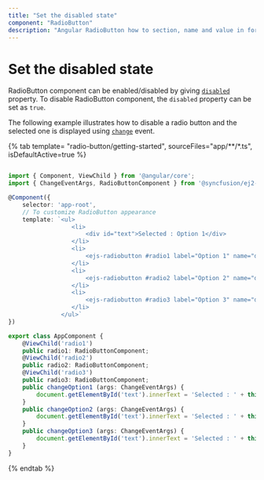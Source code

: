 ```yaml
---
title: "Set the disabled state"
component: "RadioButton"
description: "Angular RadioButton how to section, name and value in form submit, customize RadioButton appearance."
---
```


# Set the disabled state

RadioButton component can be enabled/disabled by giving
[`disabled`](../../api/radio-button#disabled) property. To disable RadioButton component,
the `disabled` property can be set as `true`.

The following example illustrates how to disable a radio button and the selected one is displayed using [`change`](../../api/radio-button#change) event.

{% tab template= "radio-button/getting-started", sourceFiles="app/**/*.ts", isDefaultActive=true %}

```typescript

import { Component, ViewChild } from '@angular/core';
import { ChangeEventArgs, RadioButtonComponent } from '@syncfusion/ej2-angular-buttons';

@Component({
    selector: 'app-root',
    // To customize RadioButton appearance
    template: `<ul>
                  <li>
                      <div id="text">Selected : Option 1</div>
                  </li>
                  <li>
                      <ejs-radiobutton #radio1 label="Option 1" name="default" checked="true" (change)='changeOption1($event)'></ejs-radiobutton>
                  </li>
                  <li>
                      <ejs-radiobutton #radio2 label="Option 2" name="default"  disabled="true" (change)='changeOption2($event)'></ejs-radiobutton>
                  </li>
                  <li>
                      <ejs-radiobutton #radio3 label="Option 3" name="default" (change)='changeOption3($event)'></ejs-radiobutton>
                  </li>
               </ul>`
})

export class AppComponent {
    @ViewChild('radio1')
    public radio1: RadioButtonComponent;
    @ViewChild('radio2')
    public radio2: RadioButtonComponent;
    @ViewChild('radio3')
    public radio3: RadioButtonComponent;
    public changeOption1 (args: ChangeEventArgs) {
        document.getElementById('text').innerText = 'Selected : ' + this.radio1.label;
    }
    public changeOption2 (args: ChangeEventArgs) {
        document.getElementById('text').innerText = 'Selected : ' + this.radio2.label;
    }
    public changeOption3 (args: ChangeEventArgs) {
        document.getElementById('text').innerText = 'Selected : ' + this.radio3.label;
    }
}

```

{% endtab %}
